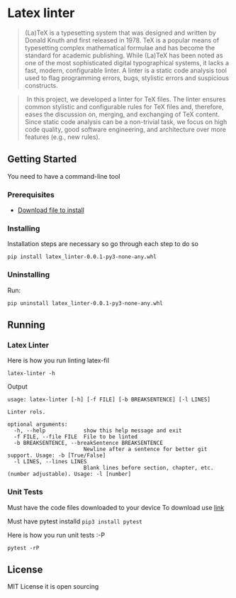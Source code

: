 # Latex linter

> (La)TeX is a typesetting system that was designed and written by Donald Knuth and first 
released in 1978. TeX is a popular means of typesetting complex mathematical formulae 
and has become the standard for academic publishing. 
While (La)TeX has been noted as one of the most sophisticated digital typographical 
systems, it lacks a fast, modern, configurable linter. A linter is a static code analysis tool 
used to flag programming errors, bugs, stylistic errors and suspicious constructs.

> In this project, we developed a linter for TeX files. The linter ensures common 
stylistic and configurable rules for TeX files and, therefore, eases the discussion on, 
merging, and exchanging of TeX content. Since static code analysis can be a non-trivial task, 
we focus on high code quality, good software engineering, and architecture over more 
features (e.g., new rules).

## Getting Started

You need to have a command-line tool

### Prerequisites

- [Download file to install](https://github.com/Yazan0930/latex-linter/releases/download/v1.0.0/latex_linter-0.0.1-py3-none-any.whl)

### Installing

Installation steps are necessary so go through each step to do so 

```
pip install latex_linter-0.0.1-py3-none-any.whl
```

### Uninstalling

Run:
```
pip uninstall latex_linter-0.0.1-py3-none-any.whl
```

## Running 

### Latex Linter

Here is how you run linting latex-fil

```
latex-linter -h
```

Output
```
usage: latex-linter [-h] [-f FILE] [-b BREAKSENTENCE] [-l LINES]

Linter rols.

optional arguments:
  -h, --help            show this help message and exit
  -f FILE, --file FILE  File to be linted
  -b BREAKSENTENCE, --breakSentence BREAKSENTENCE
                        Newline after a sentence for better git support. Usage: -b [True/False]
  -l LINES, --lines LINES
                        Blank lines before section, chapter, etc. (number adjustable). Usage: -l [number]
```

### Unit Tests

Must have the code files downloaded to your device
To download use [link](https://github.com/Yazan0930/latex-linter/releases/download/v1.0.0/latex-linter.zip)

Must have pytest installd ```pip3 install pytest```

Here is how you run unit tests :-P 

```
pytest -rP 
```

## License

MIT License it is open sourcing 
